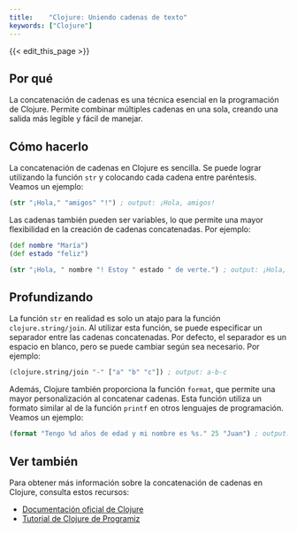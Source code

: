 ```yaml
---
title:    "Clojure: Uniendo cadenas de texto"
keywords: ["Clojure"]
---
```


{{< edit_this_page >}}

## Por qué

La concatenación de cadenas es una técnica esencial en la programación de Clojure. Permite combinar múltiples cadenas en una sola, creando una salida más legible y fácil de manejar.

## Cómo hacerlo

La concatenación de cadenas en Clojure es sencilla. Se puede lograr utilizando la función `str` y colocando cada cadena entre paréntesis. Veamos un ejemplo:

```Clojure
(str "¡Hola," "amigos" "!") ; output: ¡Hola, amigos!
```

Las cadenas también pueden ser variables, lo que permite una mayor flexibilidad en la creación de cadenas concatenadas. Por ejemplo:

```Clojure
(def nombre "María")
(def estado "feliz")

(str "¡Hola, " nombre "! Estoy " estado " de verte.") ; output: ¡Hola, María! Estoy feliz de verte.
```

## Profundizando

La función `str` en realidad es solo un atajo para la función` clojure.string/join`. Al utilizar esta función, se puede especificar un separador entre las cadenas concatenadas. Por defecto, el separador es un espacio en blanco, pero se puede cambiar según sea necesario. Por ejemplo:

```Clojure
(clojure.string/join "-" ["a" "b" "c"]) ; output: a-b-c
```

Además, Clojure también proporciona la función `format`, que permite una mayor personalización al concatenar cadenas. Esta función utiliza un formato similar al de la función `printf` en otros lenguajes de programación. Veamos un ejemplo:

```Clojure
(format "Tengo %d años de edad y mi nombre es %s." 25 "Juan") ; output: Tengo 25 años de edad y mi nombre es Juan.
```

## Ver también

Para obtener más información sobre la concatenación de cadenas en Clojure, consulta estos recursos:

- [Documentación oficial de Clojure](https://clojure.org/api/clojure.string)
- [Tutorial de Clojure de Programiz](https://www.programiz.com/clojure/string-manipulation)